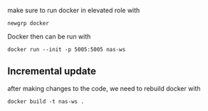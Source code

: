 make sure to run docker in elevated role with
```
newgrp docker
```

Docker then can be run with
```
docker run --init -p 5005:5005 nas-ws
```

## Incremental update
after making changes to the code, we need to rebuild docker with
```
docker build -t nas-ws .
```
